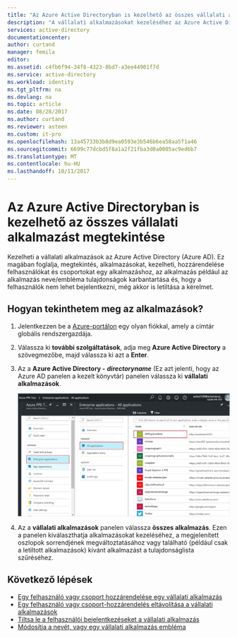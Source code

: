 ```yaml
---
title: "Az Azure Active Directoryban is kezelhető az összes vállalati alkalmazást megtekintése |} Microsoft Docs"
description: "A vállalati alkalmazásokat kezeléséhez az Azure Active Directoryban a engedélyekkel rendelkező megtekintése"
services: active-directory
documentationcenter: 
author: curtand
manager: femila
editor: 
ms.assetid: c4fb6f94-34f8-4323-8bd7-a3ee44901f7d
ms.service: active-directory
ms.workload: identity
ms.tgt_pltfrm: na
ms.devlang: na
ms.topic: article
ms.date: 08/28/2017
ms.author: curtand
ms.reviewer: asteen
ms.custom: it-pro
ms.openlocfilehash: 13a45733b3b8d9ea0593e3b546b6ea58aa5f1a46
ms.sourcegitcommit: 6699c77dcbd5f8a1a2f21fba3d0a0005ac9ed6b7
ms.translationtype: MT
ms.contentlocale: hu-HU
ms.lasthandoff: 10/11/2017
---
```

# <a name="view-all-the-enterprise-apps-that-i-can-manage-in-azure-active-directory"></a>Az Azure Active Directoryban is kezelhető az összes vállalati alkalmazást megtekintése
Kezelheti a vállalati alkalmazások az Azure Active Directory (Azure AD). Ez magában foglalja, megtekintés, alkalmazásokat, kezelheti, hozzárendelése felhasználókat és csoportokat egy alkalmazáshoz, az alkalmazás például az alkalmazás neve/embléma tulajdonságok karbantartása és, hogy a felhasználók nem lehet bejelentkezni, még akkor is letiltása a kérelmet.

## <a name="how-do-i-view-all-my-apps"></a>Hogyan tekinthetem meg az alkalmazások?
1. Jelentkezzen be a [Azure-portálon](https://portal.azure.com) egy olyan fiókkal, amely a címtár globális rendszergazdája.
2. Válassza ki **további szolgáltatások**, adja meg **Azure Active Directory** a szövegmezőbe, majd válassza ki azt a **Enter**.
3. Az a **Azure Active Directory -** ***directoryname*** (Ez azt jelenti, hogy az Azure AD panelen a kezelt könyvtár) panelen válassza ki **vállalati alkalmazások**.

    ![Vállalati alkalmazások megnyitásakor](./media/active-directory-coreapps-view-azure-portal/open-enterprise-apps.png)
4. Az a **vállalati alkalmazások** panelen válassza **összes alkalmazás**. Ezen a panelen kiválaszthatja alkalmazásokat kezeléséhez, a megjelenített oszlopok sorrendjének megváltoztatásához vagy található (például csak a letiltott alkalmazások) kívánt alkalmazást a tulajdonságlista szűréséhez.

## <a name="next-steps"></a>Következő lépések
* [Egy felhasználó vagy csoport hozzárendelése egy vállalati alkalmazás](active-directory-coreapps-assign-user-azure-portal.md)
* [Egy felhasználó vagy csoport-hozzárendelés eltávolítása a vállalati alkalmazások](active-directory-coreapps-remove-assignment-azure-portal.md)
* [Tiltsa le a felhasználói bejelentkezéseket a vállalati alkalmazás](active-directory-coreapps-disable-app-azure-portal.md)
* [Módosítja a nevét, vagy egy vállalati alkalmazás embléma](active-directory-coreapps-change-app-logo-user-azure-portal.md)
